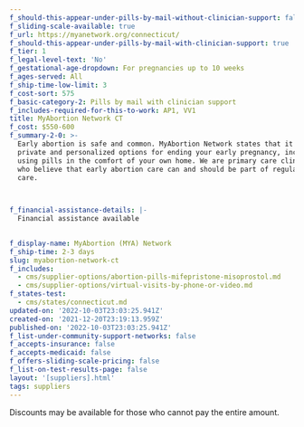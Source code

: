```yaml
---
f_should-this-appear-under-pills-by-mail-without-clinician-support: false
f_sliding-scale-available: true
f_url: https://myanetwork.org/connecticut/
f_should-this-appear-under-pills-by-mail-with-clinician-support: true
f_tier: 1
f_legal-level-text: 'No'
f_gestational-age-dropdown: For pregnancies up to 10 weeks
f_ages-served: All
f_ship-time-low-limit: 3
f_cost-sort: 575
f_basic-category-2: Pills by mail with clinician support
f_includes-required-for-this-to-work: AP1, VV1
title: MyAbortion Network CT
f_cost: $550-600
f_summary-2-0: >-
  Early abortion is safe and common. MyAbortion Network states that it offers
  private and personalized options for ending your early pregnancy, including by
  using pills in the comfort of your own home. We are primary care clinicians
  who believe that early abortion care can and should be part of regular medical
  care.


  ‍
f_financial-assistance-details: |-
  Financial assistance available

  ‍
f_display-name: MyAbortion (MYA) Network
f_ship-time: 2-3 days
slug: myabortion-network-ct
f_includes:
  - cms/supplier-options/abortion-pills-mifepristone-misoprostol.md
  - cms/supplier-options/virtual-visits-by-phone-or-video.md
f_states-test:
  - cms/states/connecticut.md
updated-on: '2022-10-03T23:03:25.941Z'
created-on: '2021-12-20T23:19:13.959Z'
published-on: '2022-10-03T23:03:25.941Z'
f_list-under-community-support-networks: false
f_accepts-insurance: false
f_accepts-medicaid: false
f_offers-sliding-scale-pricing: false
f_list-on-test-results-page: false
layout: '[suppliers].html'
tags: suppliers
---
```


Discounts may be available for those who cannot pay the entire amount.
